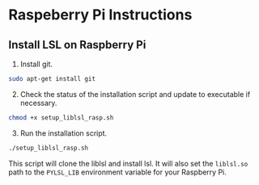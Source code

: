 # Raspeberry Pi Instructions

## Install LSL on Raspberry Pi
1. Install git.
```bash
sudo apt-get install git
```

2. Check the status of the installation script and update to executable if necessary.
```bash
chmod +x setup_liblsl_rasp.sh
```

3. Run the installation script.
```bash
./setup_liblsl_rasp.sh
```

This script will clone the liblsl and install lsl. It will also set the `liblsl.so` path to the `PYLSL_LIB` environment variable for your Raspberry Pi.